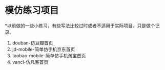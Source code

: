# 模仿练习项目
*以前做的一些小练习，有些写法比较过时或者不适用于实际项目，只是做个记录。
1. douban-仿豆瓣首页
2. jd-mobile-简单仿手机京东首页
3. taobao-mobile-简单仿手机淘宝首页
4. vancl-仿凡客首页